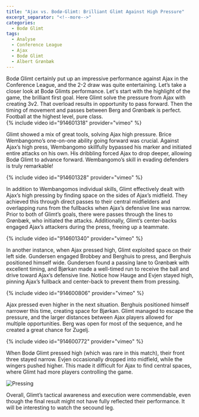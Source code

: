 ```yaml
---
title: "Ajax vs. Bodø-Glimt: Brilliant Glimt Against High Pressure"
excerpt_separator: "<!--more-->"
categories:
  - Bodø Glimt
tags:
  - Analyse
  - Conference League
  - Ajax
  - Bodø Glimt
  - Albert Grønbæk
---
```

Bodø Glimt certainly put up an impressive performance against Ajax in the Conference League, and the 2-2 draw was quite entertaining. Let’s take a closer look at Bodø Glimts performance.
Let's start with the highlight of the game, the brilliant first goal. Here Glimt solve the pressure from Ajax with creating 3v2. That overload results in opportunity to pass forward. Then the timing of movement and passes between Berg and Grønbæk is perfect. Football at the highest level, pure class.   
{% include video id="914601318" provider="vimeo" %}

Glimt showed a mix of great tools, solving Ajax high pressure. Brice Wembangomo’s one-on-one ability going forward was crucial. Against Ajax’s high press, Wembangomo skillfully bypassed his marker and initiated entire attacks on his own. His dribbling forced Ajax to drop deeper, allowing Bodø Glimt to advance forward. Wembangomo’s skill in evading defenders is truly remarkable!

{% include video id="914601328" provider="vimeo" %}

In addition to Wembangomos individual skills, Glimt effectively dealt with Ajax’s high pressing by finding space on the sides of Ajax’s midfield. They achieved this through direct passes to their central midfielders and overlapping runs from the fullbacks when Ajax’s defensive line was narrow. Prior to both of Glimt’s goals, there were passes through the lines to Grønbæk, who initiated the attacks. Additionally, Glimt’s center-backs engaged Ajax’s attackers during the press, freeing up a teammate.

{% include video id="914601340" provider="vimeo" %}

In another instance, when Ajax pressed high, Glimt exploited space on their left side. Gundersen engaged Brobbey and Berghuis to press, and Berghuis positioned himself wide. Gundersen found a passing lane to Grønbæk with excellent timing, and Bjørkan made a well-timed run to receive the ball and drive toward Ajax’s defensive line. Notice how Hauge and Evjen stayed high, pinning Ajax’s fullback and center-back to prevent them from pressing.

{% include video id="914600806" provider="vimeo" %}

Ajax pressed even higher in the next situation. Berghuis positioned himself narrower this time, creating space for Bjørkan. Glimt managed to escape the pressure, and the larger distances between Ajax players allowed for multiple opportunities. Berg was open for most of the sequence, and he created a great chance for Zugelj.

{% include video id="914600772" provider="vimeo" %}

When Bodø Glimt pressed high (which was rare in this match), their front three stayed narrow. Evjen occasionally dropped into midfield, while the wingers pushed higher. This made it difficult for Ajax to find central spaces, where Glimt had more players controlling the game.

![Pressing](https://github.com/n0rthface43/Ball/assets/157420543/0e440950-7b9e-4e1f-bc91-76e5aff22ae9)

Overall, Glimt’s tactical awareness and execution were commendable, even though the final result might not have fully reflected their performance. It will be interesting to watch the secound leg. 

